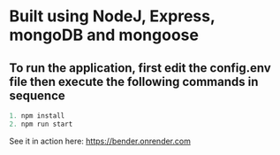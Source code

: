 # Built using NodeJ, Express, mongoDB and mongoose

## To run the application, first edit the config.env file then execute the following commands in sequence

```Javascript
1. npm install
2. npm run start
```

See it in action here:
https://bender.onrender.com
